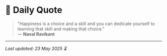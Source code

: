 # 📜 Daily Quote

> "Happiness is a choice and a skill and you can dedicate yourself to learning that skill and making that choice."  
> — **Naval Ravikant**

---

_Last updated: 23 May 2025 ⏳_
